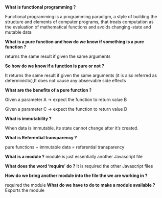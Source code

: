 **What is functional programming ?**


Functional programming is a programming paradigm, a style of building the structure and elements of computer programs, that treats computation as the evaluation of mathematical functions and avoids changing-state and mutable data


**What is a pure function and how do we know if something is a pure function ?**


returns the same result if given the same arguments

**So how do we know if a function is pure or not ?**

It returns the same result if given the same arguments (it is also referred as deterministic),It does not cause any observable side effects

**What are the benefits of a pure function ?**

Given a parameter A → expect the function to return value B

Given a parameter C → expect the function to return value D

**What is immutability ?**

When data is immutable, its state cannot change after it’s created.


**What is Referential transparency ?**

pure functions + immutable data = referential transparency


**What is a module ?**
module is just essentially another Javascript file


**What does the word ‘require’ do ?**
It is required the other Javascript files

**How do we bring another module into the file the we are working in ?**


required the module
**What do we have to do to make a module available ?**
Exports the module
